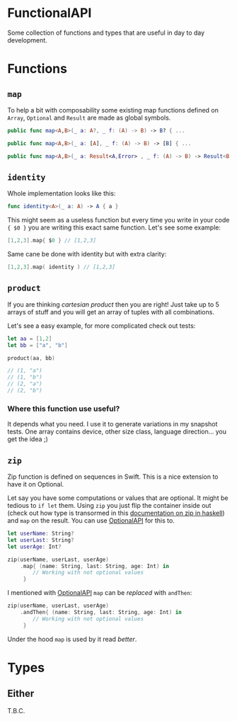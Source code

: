 # FunctionalAPI

Some collection of functions and types that are useful in day to day development.

# Functions 

## `map`

To help a bit with composability some existing map functions defined on `Array`, `Optional` and `Result` are made as global symbols.

```swift
public func map<A,B>(_ a: A?, _ f: (A) -> B) -> B? { ... 

public func map<A,B>(_ a: [A], _ f: (A) -> B) -> [B] { ... 

public func map<A,B>(_ a: Result<A,Error> , _ f: (A) -> B) -> Result<B, Error> { ...
```
 
## `identity`
Whole implementation looks like this:

```swift
func identity<A>(_ a: A) -> A { a }
```

This might seem as a useless function but every time you write in your code `{ $0 }` you are writing this exact same function. Let's see some example:

```swift
[1,2,3].map{ $0 } // [1,2,3]
```

Same cane be done with identity but with extra clarity:

```swift
[1,2,3].map( identity ) // [1,2,3]
```
## `product`

If you are thinking _cartesian product_ then you are right! Just take up to 5 arrays of stuff and you will get an array of tuples with all combinations.

Let's see a easy example, for more complicated check out tests:

```swift
let aa = [1,2]
let bb = ["a", "b"]

product(aa, bb)

// (1, "a")
// (1, "b")
// (2, "a")
// (2, "b")
```

### Where this function use useful?

It depends what you need. I use it to generate variations in my snapshot tests. One array contains device, other size class, language direction... you get the idea ;)

## `zip`

Zip function is defined on sequences in Swift. This is a nice extension to have it on Optional. 

Let say you have some computations or values that are optional. It might be tedious to `if let` them. Using `zip` you just flip the container inside out (check out how type is transormed in this [documentation on zip in haskell](https://hoogle.haskell.org/?hoogle=zip)) and `map` on the result. You can use [OptionalAPI](https://github.com/sloik/OptionalAPI) for this to.

```swift
let userName: String? 
let userLast: String?
let userAge: Int? 

zip(userName, userLast, userAge)
    .map{ (name: String, last: String, age: Int) in 
        // Working with not optional values
     }
```

I mentioned with [OptionalAPI](https://github.com/sloik/OptionalAPI) `map` can be _replaced_ with `andThen`:

```swift
zip(userName, userLast, userAge)
    .andThen{ (name: String, last: String, age: Int) in 
        // Working with not optional values
     }
```

Under the hood `map` is used by it read _better_.

# Types

## Either

T.B.C.
